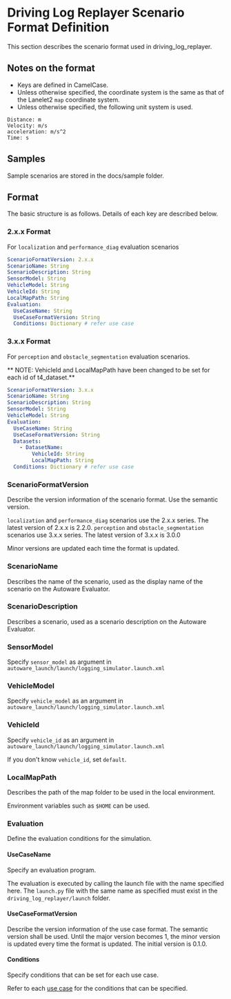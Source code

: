 # Driving Log Replayer Scenario Format Definition

This section describes the scenario format used in driving_log_replayer.

## Notes on the format

- Keys are defined in CamelCase.
- Unless otherwise specified, the coordinate system is the same as that of the Lanelet2 `map` coordinate system.
- Unless otherwise specified, the following unit system is used.

```shell
Distance: m
Velocity: m/s
acceleration: m/s^2
Time: s
```

## Samples

Sample scenarios are stored in the docs/sample folder.

## Format

The basic structure is as follows. Details of each key are described below.

### 2.x.x Format

For `localization` and `performance_diag` evaluation scenarios

```yaml
ScenarioFormatVersion: 2.x.x
ScenarioName: String
ScenarioDescription: String
SensorModel: String
VehicleModel: String
VehicleId: String
LocalMapPath: String
Evaluation:
  UseCaseName: String
  UseCaseFormatVersion: String
  Conditions: Dictionary # refer use case
```

### 3.x.x Format

For `perception` and `obstacle_segmentation` evaluation scenarios.

** NOTE: VehicleId and LocalMapPath have been changed to be set for each id of t4_dataset.**

```yaml
ScenarioFormatVersion: 3.x.x
ScenarioName: String
ScenarioDescription: String
SensorModel: String
VehicleModel: String
Evaluation:
  UseCaseName: String
  UseCaseFormatVersion: String
  Datasets:
    - DatasetName:
        VehicleId: String
        LocalMapPath: String
  Conditions: Dictionary # refer use case
```

### ScenarioFormatVersion

Describe the version information of the scenario format. Use the semantic version.

`localization` and `performance_diag` scenarios use the 2.x.x series. The latest version of 2.x.x is 2.2.0.
`perception` and `obstacle_segmentation` scenarios use 3.x.x series. The latest version of 3.x.x is 3.0.0

Minor versions are updated each time the format is updated.

### ScenarioName

Describes the name of the scenario, used as the display name of the scenario on the Autoware Evaluator.

### ScenarioDescription

Describes a scenario, used as a scenario description on the Autoware Evaluator.

### SensorModel

Specify `sensor_model` as argument in `autoware_launch/launch/logging_simulator.launch.xml`

### VehicleModel

Specify `vehicle_model` as an argument in `autoware_launch/launch/logging_simulator.launch.xml`

### VehicleId

Specify `vehicle_id` as an argument in `autoware_launch/launch/logging_simulator.launch.xml`

If you don't know `vehicle_id`, set `default`.

### LocalMapPath

Describes the path of the map folder to be used in the local environment.

Environment variables such as `$HOME` can be used.

### Evaluation

Define the evaluation conditions for the simulation.

#### UseCaseName

Specify an evaluation program.

The evaluation is executed by calling the launch file with the name specified here.
The `launch.py` file with the same name as specified must exist in the `driving_log_replayer/launch` folder.

#### UseCaseFormatVersion

Describe the version information of the use case format. The semantic version shall be used.
Until the major version becomes 1, the minor version is updated every time the format is updated.
The initial version is 0.1.0.

#### Conditions

Specify conditions that can be set for each use case.

Refer to each [use case](../use_case/index.en.md) for the conditions that can be specified.
